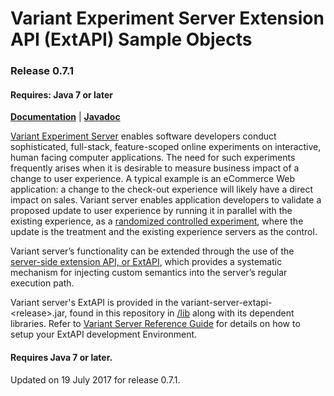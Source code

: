 # Variant Experiment Server Extension API (ExtAPI) Sample Objects
### Release 0.7.1
#### Requires: Java 7 or later

[__Documentation__](http://www.getvariant.com/docs/0-7/experiment-server/server-user-guide/#section-8) | [__Javadoc__](https://getvariant.github.io/variant-server-extapi/)

[Variant Experiment Server](http://www.getvariant.com/docs/0-7/experiment-server/server-user-guide/) enables software developers conduct sophisticated, full-stack, feature-scoped online experiments on interactive, human facing computer applications. The need for such experiments frequently arises when it is desirable to measure business impact of a change to user experience. A typical example is an eCommerce Web application: a change to the check-out experience will likely have a direct impact on sales. Variant server enables application developers to validate a proposed update to user experience by running it in parallel with the existing experience, as a [randomized controlled experiment](https://en.wikipedia.org/wiki/Randomized_controlled_trial), where the update is the treatment and the existing experience servers as the control.

Variant server’s functionality can be extended through the use of the [server-side extension API, or ExtAPI](http://www.getvariant.com/docs/0-7/experiment-server/server-user-guide/#section-8), which provides a systematic mechanism for injecting custom semantics into the server’s regular execution path. 

Variant server's ExtAPI is provided in the variant-server-extapi-\<release\>.jar, found in this repository in [/lib](https://github.com/getvariant/variant-server-extapi/tree/release/0.7.1/lib) along with its dependent libraries. Refer to [Variant Server Reference Guide](http://www.getvariant.com/docs/0-7/experiment-server/reference/#section-3.1) for details on how to setup your ExtAPI development Environment.

#### Requires Java 7 or later.
Updated on 19 July 2017 for release 0.7.1.
